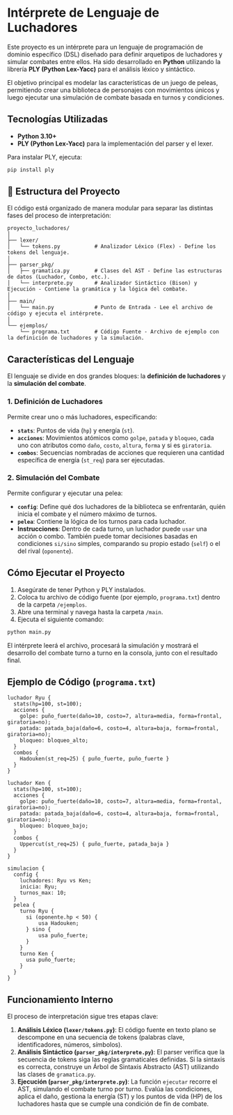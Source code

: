 # Intérprete de Lenguaje de Luchadores

Este proyecto es un intérprete para un lenguaje de programación de dominio específico (DSL) diseñado para definir arquetipos de luchadores y simular combates entre ellos. Ha sido desarrollado en **Python** utilizando la librería **PLY (Python Lex-Yacc)** para el análisis léxico y sintáctico.

El objetivo principal es modelar las características de un juego de peleas, permitiendo crear una biblioteca de personajes con movimientos únicos y luego ejecutar una simulación de combate basada en turnos y condiciones.

## Tecnologías Utilizadas

  * **Python 3.10+**
  * **PLY (Python Lex-Yacc)** para la implementación del parser y el lexer.

Para instalar PLY, ejecuta:

```bash
pip install ply
```

## 📁 Estructura del Proyecto

El código está organizado de manera modular para separar las distintas fases del proceso de interpretación:

```
proyecto_luchadores/
│
├── lexer/
│   └── tokens.py           # Analizador Léxico (Flex) - Define los tokens del lenguaje.
│
├── parser_pkg/
│   ├── gramatica.py        # Clases del AST - Define las estructuras de datos (Luchador, Combo, etc.).
│   └── interprete.py       # Analizador Sintáctico (Bison) y Ejecución - Contiene la gramática y la lógica del combate.
│
├── main/
│   └── main.py             # Punto de Entrada - Lee el archivo de código y ejecuta el intérprete.
│
└── ejemplos/
    └── programa.txt        # Código Fuente - Archivo de ejemplo con la definición de luchadores y la simulación.
```

## Características del Lenguaje

El lenguaje se divide en dos grandes bloques: la **definición de luchadores** y la **simulación del combate**.

### 1\. Definición de Luchadores

Permite crear uno o más luchadores, especificando:

  * **`stats`**: Puntos de vida (`hp`) y energía (`st`).
  * **`acciones`**: Movimientos atómicos como `golpe`, `patada` y `bloqueo`, cada uno con atributos como `daño`, `costo`, `altura`, `forma` y si es `giratoria`.
  * **`combos`**: Secuencias nombradas de acciones que requieren una cantidad específica de energía (`st_req`) para ser ejecutadas.

### 2\. Simulación del Combate

Permite configurar y ejecutar una pelea:

  * **`config`**: Define qué dos luchadores de la biblioteca se enfrentarán, quién inicia el combate y el número máximo de turnos.
  * **`pelea`**: Contiene la lógica de los turnos para cada luchador.
  * **Instrucciones**: Dentro de cada turno, un luchador puede `usar` una acción o combo. También puede tomar decisiones basadas en condiciones `si/sino` simples, comparando su propio estado (`self`) o el del rival (`oponente`).

## Cómo Ejecutar el Proyecto

1.  Asegúrate de tener Python y PLY instalados.
2.  Coloca tu archivo de código fuente (por ejemplo, `programa.txt`) dentro de la carpeta `/ejemplos`.
3.  Abre una terminal y navega hasta la carpeta `/main`.
4.  Ejecuta el siguiente comando:

<!-- end list -->

```bash
python main.py
```

El intérprete leerá el archivo, procesará la simulación y mostrará el desarrollo del combate turno a turno en la consola, junto con el resultado final.

## Ejemplo de Código (`programa.txt`)

```
luchador Ryu {
  stats(hp=100, st=100);
  acciones {
    golpe: puño_fuerte(daño=10, costo=7, altura=media, forma=frontal, giratoria=no);
    patada: patada_baja(daño=6, costo=4, altura=baja, forma=frontal, giratoria=no);
    bloqueo: bloqueo_alto;
  }
  combos {
    Hadouken(st_req=25) { puño_fuerte, puño_fuerte }
  }
}

luchador Ken {
  stats(hp=100, st=100);
  acciones {
    golpe: puño_fuerte(daño=10, costo=7, altura=media, forma=frontal, giratoria=no);
    patada: patada_baja(daño=6, costo=4, altura=baja, forma=frontal, giratoria=no);
    bloqueo: bloqueo_bajo;
  }
  combos {
    Uppercut(st_req=25) { puño_fuerte, patada_baja }
  }
}

simulacion {
  config {
    luchadores: Ryu vs Ken;
    inicia: Ryu;
    turnos_max: 10;
  }
  pelea {
    turno Ryu {
      si (oponente.hp < 50) {
          usa Hadouken;
      } sino {
          usa puño_fuerte;
      }
    }
    turno Ken {
      usa puño_fuerte;
    }
  }
}
```

## Funcionamiento Interno

El proceso de interpretación sigue tres etapas clave:

1.  **Análisis Léxico (`lexer/tokens.py`)**: El código fuente en texto plano se descompone en una secuencia de tokens (palabras clave, identificadores, números, símbolos).
2.  **Análisis Sintáctico (`parser_pkg/interprete.py`)**: El parser verifica que la secuencia de tokens siga las reglas gramaticales definidas. Si la sintaxis es correcta, construye un Árbol de Sintaxis Abstracto (AST) utilizando las clases de `gramatica.py`.
3.  **Ejecución (`parser_pkg/interprete.py`)**: La función `ejecutar` recorre el AST, simulando el combate turno por turno. Evalúa las condiciones, aplica el daño, gestiona la energía (ST) y los puntos de vida (HP) de los luchadores hasta que se cumple una condición de fin de combate.

